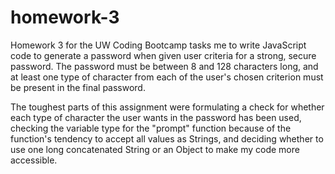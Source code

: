 # homework-3

Homework 3 for the UW Coding Bootcamp tasks me to write JavaScript code to generate a password when given user criteria for a strong, secure password. The password must be between 8 and 128 characters long, and at least one type of character from each of the user's chosen criterion must be present in the final password.

The toughest parts of this assignment were formulating a check for whether each type of character the user wants in the password has been used, checking the variable type for the "prompt" function because of the function's tendency to accept all values as Strings, and deciding whether to use one long concatenated String or an Object to make my code more accessible.